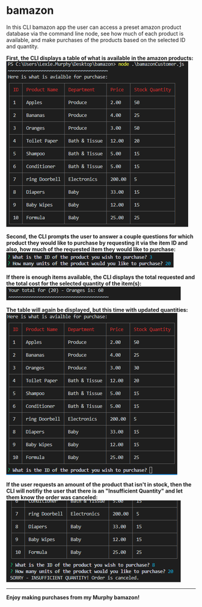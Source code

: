 # bamazon


In this CLI bamazon app the user can access a preset amazon product database via the command line node, see how much of each product is available, and make purchases of the products based on the selected ID and quantity.

**First, the CLI displays a table of what is available in the amazon products:**
       ![Command Line Screen Shot](.\images\CLI_SS_1.png)


**Second, the CLI prompts the user to answer a couple questions for which product they would like to purchase by requesting it via the item ID and also, how much of the requested item they would like to purchase:**
        ![Command Line Screen Shot](.\images\CLI_SS_2.png)


**If there is enough items available, the CLI displays the total requested and the total cost for the selected quantity of the item(s):**
        ![Command Line Screen Shot](.\images\CLI_SS_3.png)


**The table will again be displayed, but this time with updated quantities:**
        ![Command Line Screen Shot](.\images\CLI_SS_4.png)


**If the user requests an amount of the product that isn't in stock, then the CLI will notifiy the user that there is an "Insufficient Quantity" and let them know the order was canceled:**
        ![Command Line Screen Shot](.\images\CLI_SS_5.png)





---------------------------------------------------
**Enjoy making purchases from my Murphy bamazon!**
